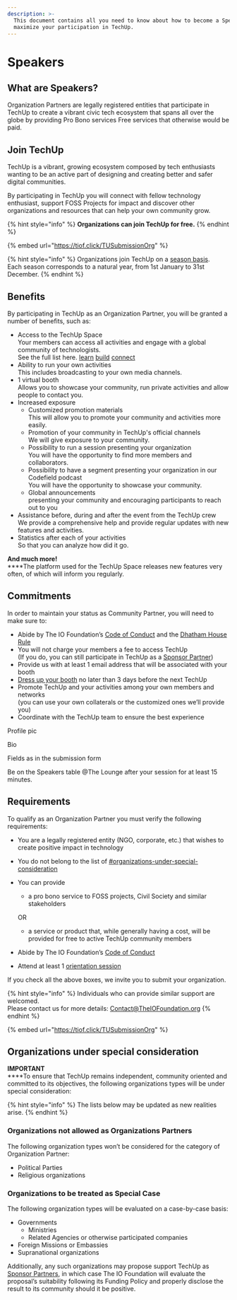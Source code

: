 ```yaml
---
description: >-
  This document contains all you need to know about how to become a Speaker and
  maximize your participation in TechUp.
---
```


# Speakers

## What are Speakers?

Organization Partners are legally registered entities that participate in TechUp to create a vibrant civic tech ecosystem that spans all over the globe by providing Pro Bono services Free services that otherwise would be paid.

## Join TechUp

TechUp is a vibrant, growing ecosystem composed by tech enthusiasts wanting to be an active part of designing and creating better and safer digital communities.

By participating in TechUp you will connect with fellow technology enthusiast, support FOSS Projects for impact and discover other organizations and resources that can help your own community grow.

{% hint style="info" %}
**Organizations can join TechUp for free.**
{% endhint %}

{% embed url="https://tiof.click/TUSubmissionOrg" %}

{% hint style="info" %}
Organizations join TechUp on a [season basis](../../about/seasons/).\
Each season corresponds to a natural year, from 1st January to 31st December.
{% endhint %}

## Benefits

By participating in TechUp as an Organization Partner, you will be granted a number of benefits, such as:

* Access to the TechUp Space\
  Your members can access all activities and engage with a global community of technologists.\
  See the full list here. [learn](../../activities/learn/ "mention") [build](../../activities/build/ "mention") [connect](../../activities/connect/ "mention")
* Ability to run your own activities\
  This includes broadcasting to your own media channels.
* 1 virtual booth\
  Allows you to showcase your community, run private activities and allow people to contact you.
* Increased exposure
  * Customized promotion materials\
    This will allow you to promote your community and activities more easily.
  * Promotion of your community in TechUp's official channels\
    We will give exposure to your community.
  * Possibility to run a session presenting your organization\
    You will have the opportunity to find more members and collaborators.
  * Possibility to have a segment presenting your organization in our Codefield podcast\
    You will have the opportunity to showcase your community.
  * Global announcements\
    presenting your community and encouraging participants to reach out to you
* Assistance before, during and after the event from the TechUp crew\
  We provide a comprehensive help and provide regular updates with new features and activities.
* Statistics after each of your activities\
  So that you can analyze how did it go.

**And much more!**\
****The platform used for the TechUp Space releases new features very often, of which will inform you regularly.

## Commitments

In order to maintain your status as Community Partner, you will need to make sure to:

* Abide by The IO Foundation’s [Code of Conduct](https://tiof.click/TIOFPolicyCoC) and the [Dhatham House Rule](../../about/dhatam-house-rule.md)
* You will not charge your members a fee to access TechUp\
  (If you do, you can still participate in TechUp as a [Sponsor Partner](../sponsors/))
* Provide us with at least 1 email address that will be associated with your booth
* [Dress up your booth](https://help.airmeet.com/support/solutions/articles/82000443874-how-to-setup-booths-in-airmeet) no later than 3 days before the next TechUp
* Promote TechUp and your activities among your own members and networks\
  (you can use your own collaterals or the customized ones we’ll provide you)
* Coordinate with the TechUp team to ensure the best experience



Profile pic

Bio

Fields as in the submission form





Be on the Speakers table @The Lounge after your session for at least 15 minutes.





## Requirements

To qualify as an Organization Partner you must verify the following requirements:

* You are a legally registered entity (NGO, corporate, etc.) that wishes to create positive impact in technology
* You do not belong to the list of [#organizations-under-special-consideration](./#organizations-under-special-consideration "mention")
*   You can provide

    * a pro bono service to FOSS projects, Civil Society and similar stakeholders

    OR

    * a service or product that, while generally having a cost, will be provided for free to active TechUp community members
* Abide by The IO Foundation’s [Code of Conduct](https://tiof.click/TIOFPolicyCoC)
* Attend at least 1 [orientation session](../orientation-sessions.md)

If you check all the above boxes, we invite you to submit your organization.

{% hint style="info" %}
Individuals who can provide similar support are welcomed.\
Please contact us for more details: Contact@TheIOFoundation.org
{% endhint %}

{% embed url="https://tiof.click/TUSubmissionOrg" %}

## Organizations under special consideration

**IMPORTANT**\
****To ensure that TechUp remains independent, community oriented and committed to its objectives, the following organizations types will be under special consideration:

{% hint style="info" %}
The lists below may be updated as new realities arise.
{% endhint %}

### Organizations not allowed as Organizations Partners

The following organization types won’t be considered for the category of Organization Partner:

* Political Parties
* Religious organizations

### Organizations to be treated as Special Case

The following organization types will be evaluated on a case-by-case basis:

* Governments
  * Ministries
  * Related Agencies or otherwise participated companies
* Foreign Missions or Embassies
* Supranational organizations

Additionally, any such organizations may propose support TechUp as [Sponsor Partners](../sponsors/), in which case The IO Foundation will evaluate the proposal’s suitability following its Funding Policy and properly disclose the result to its community should it be positive.

